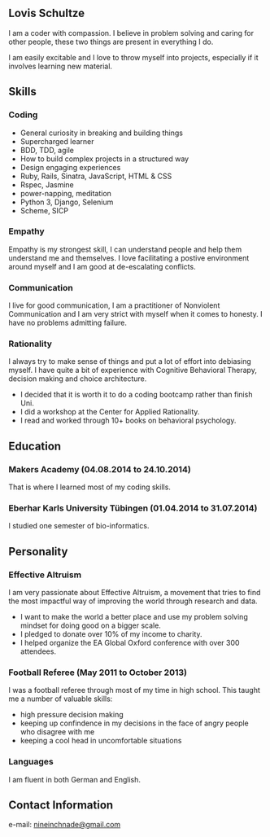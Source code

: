 ## Lovis Schultze

I am a coder with compassion. I believe in problem solving and caring for other people, these two things are present in everything I do.

I am easily excitable and I love to throw myself into projects, especially if it involves learning new material. 

## Skills

### Coding 

* General curiosity in breaking and building things
* Supercharged learner
* BDD, TDD, agile
* How to build complex projects in a structured way
* Design engaging experiences
* Ruby, Rails, Sinatra, JavaScript, HTML & CSS
* Rspec, Jasmine
* power-napping, meditation
* Python 3, Django, Selenium
* Scheme, SICP

### Empathy

Empathy is my strongest skill, I can understand people and help them understand me and themselves. I love facilitating a postive environment around myself and I am good at de-escalating conflicts.

### Communication

I live for good communication, I am a practitioner of Nonviolent Communication and I am very strict with myself when it comes to honesty. I have no problems admitting failure. 

### Rationality

I always try to make sense of things and put a lot of effort into debiasing myself. I have quite a bit of experience with Cognitive Behavioral Therapy, decision making and choice architecture.

* I decided that it is worth it to do a coding bootcamp rather than finish Uni.
* I did a workshop at the Center for Applied Rationality.
* I read and worked through 10+ books on behavioral psychology.


## Education 

### Makers Academy (04.08.2014 to 24.10.2014)
That is where I learned most of my coding skills. 

### Eberhar Karls University Tübingen (01.04.2014 to 31.07.2014)
I studied one semester of bio-informatics.

## Personality

### Effective Altruism

I am very passionate about Effective Altruism, a movement that tries to find the most impactful way of improving the world through research and data.

 * I want to make the world a better place and use my problem solving mindset for doing good on a bigger scale.
 * I pledged to donate over 10% of my income to charity.
 * I helped organize the EA Global Oxford conference with over 300 attendees. 

### Football Referee (May 2011 to October 2013)

I was a football referee through most of my time in high school. This taught me a number of valuable skills:

* high pressure decision making
* keeping up confindence in my decisions in the face of angry people who disagree with me
* keeping a cool head in uncomfortable situations 

### Languages

I am fluent in both German and English.


## Contact Information

e-mail: nineinchnade@gmail.com